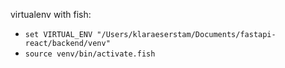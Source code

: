 virtualenv with fish:

- ```set VIRTUAL_ENV "/Users/klaraeserstam/Documents/fastapi-react/backend/venv"```
- ```source venv/bin/activate.fish```